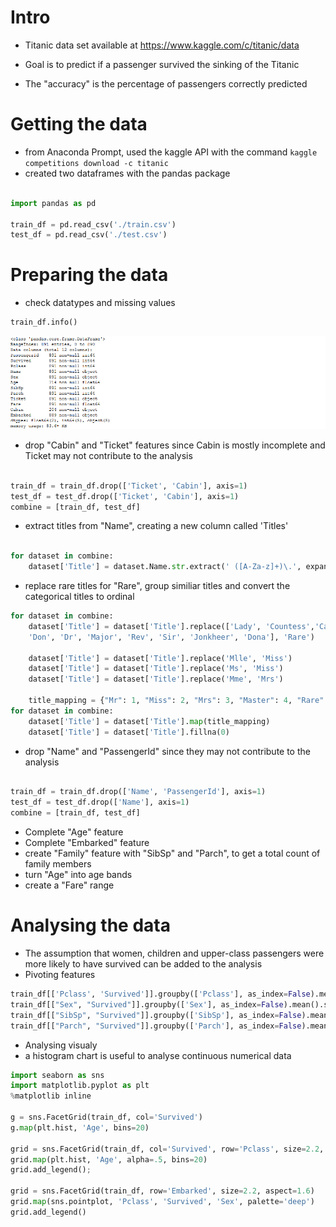 # Intro

- Titanic data set available at https://www.kaggle.com/c/titanic/data 

- Goal is to predict if a passenger survived the sinking of the Titanic

- The "accuracy" is the percentage of passengers correctly predicted



# Getting the data

- from Anaconda Prompt, used the kaggle API with the command `kaggle competitions download -c titanic`
- created two dataframes with the pandas package

```python

import pandas as pd

train_df = pd.read_csv('./train.csv')
test_df = pd.read_csv('./test.csv')

```

# Preparing the data

- check datatypes and missing values

```python
train_df.info()
```
![](IMG/Screenshot-2018-6-7%20Titanic.png)

- drop "Cabin" and "Ticket" features since Cabin is mostly incomplete and Ticket may not contribute to the analysis

```python

train_df = train_df.drop(['Ticket', 'Cabin'], axis=1)
test_df = test_df.drop(['Ticket', 'Cabin'], axis=1)
combine = [train_df, test_df]

```
- extract titles from "Name", creating a new column called 'Titles'
```python

for dataset in combine:
    dataset['Title'] = dataset.Name.str.extract(' ([A-Za-z]+)\.', expand=False)

```
- replace rare titles for "Rare", group similiar titles and convert the categorical titles to ordinal
```python
for dataset in combine:
    dataset['Title'] = dataset['Title'].replace(['Lady', 'Countess','Capt', 'Col',\
 	'Don', 'Dr', 'Major', 'Rev', 'Sir', 'Jonkheer', 'Dona'], 'Rare')

    dataset['Title'] = dataset['Title'].replace('Mlle', 'Miss')
    dataset['Title'] = dataset['Title'].replace('Ms', 'Miss')
    dataset['Title'] = dataset['Title'].replace('Mme', 'Mrs')
    
    title_mapping = {"Mr": 1, "Miss": 2, "Mrs": 3, "Master": 4, "Rare": 5}
for dataset in combine:
    dataset['Title'] = dataset['Title'].map(title_mapping)
    dataset['Title'] = dataset['Title'].fillna(0)
```

- drop "Name" and "PassengerId" since they may not contribute to the analysis
```python

train_df = train_df.drop(['Name', 'PassengerId'], axis=1)
test_df = test_df.drop(['Name'], axis=1)
combine = [train_df, test_df]
```

- Complete "Age" feature
- Complete "Embarked" feature
- create "Family" feature with "SibSp" and "Parch", to get a total count of family members
- turn "Age" into age bands
- create a "Fare" range

# Analysing the data

- The assumption that women, children and upper-class passengers were more likely to have survived can be added to the analysis
- Pivoting features
```python
train_df[['Pclass', 'Survived']].groupby(['Pclass'], as_index=False).mean().sort_values(by='Survived', ascending=False)
train_df[["Sex", "Survived"]].groupby(['Sex'], as_index=False).mean().sort_values(by='Survived', ascending=False)
train_df[["SibSp", "Survived"]].groupby(['SibSp'], as_index=False).mean().sort_values(by='Survived', ascending=False)
train_df[["Parch", "Survived"]].groupby(['Parch'], as_index=False).mean().sort_values(by='Survived', ascending=False)

```
- Analysing visualy
- a histogram chart is useful to analyse continuous numerical data

```python
import seaborn as sns
import matplotlib.pyplot as plt
%matplotlib inline

g = sns.FacetGrid(train_df, col='Survived')
g.map(plt.hist, 'Age', bins=20)

grid = sns.FacetGrid(train_df, col='Survived', row='Pclass', size=2.2, aspect=1.6)
grid.map(plt.hist, 'Age', alpha=.5, bins=20)
grid.add_legend();

grid = sns.FacetGrid(train_df, row='Embarked', size=2.2, aspect=1.6)
grid.map(sns.pointplot, 'Pclass', 'Survived', 'Sex', palette='deep')
grid.add_legend()
```
